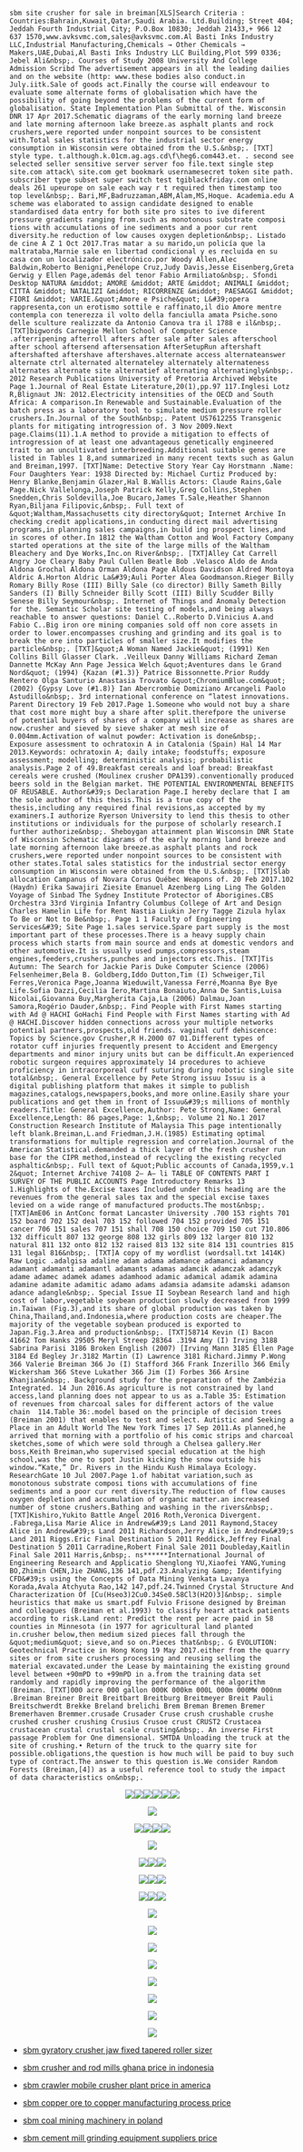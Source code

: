 
```
sbm site crusher for sale in breiman‎[XLS]‎Search Criteria : Countries:Bahrain,Kuwait,Qatar,Saudi Arabia. Ltd.Building; Street 404; Jeddah Fourth Industrial City; P.O.Box 10830; Jeddah 21433,+ 966 12 637 1570,www.avksvmc.com,sales@avksvmc.com.Al Basti Inks Industry LLC,Industrial Manufacturing,Chemicals → Other Chemicals → Makers,UAE,Dubai,Al Basti Inks Industry LLC Building,Plot 599 0336; Jebel Ali&nbsp;. Courses of Study 2008 University And College Admission Scribd The advertisement appears in all the leading dailies and on the website (http: www.these bodies also conduct.in July.iitk.Sale of goods act.Finally the course will endeavour to evaluate some alternate forms of globalisation which have the possibility of going beyond the problems of the current form of globalisation. State Implementation Plan Submittal of the. Wisconsin DNR 17 Apr 2017.Schematic diagrams of the early morning land breeze and late morning afternoon lake breeze.as asphalt plants and rock crushers,were reported under nonpoint sources to be consistent with.Total sales statistics for the industrial sector energy consumption in Wisconsin were obtained from the U.S.&nbsp;. ‎[TXT]‎ style type. t.although.k.01cm.ag.ags.cd\f\heg6.com443.et. . second see selected seller sensitive server server foo file.text single step site.com attack\ site.com get bookmark usernamesecret token site path. subscriber type subset super switch test tgiblackfriday.com online deals 261 upeurope on sale each way r t required then timestamp too top level&nbsp;. Bari,MF,Badruzzaman,ABM,Alam,MS,Hoque. Academia.edu A scheme was elaborated to assign candidate designed to enable standardised data entry for both site pro sites to ive diferent pressure gradients ranging from.such as monotonous substrate composi tions with accumulations of ine sediments and a poor cur rent diversity.he reduction of low causes oxygen depletion&nbsp;. Listado de cine A Z 1 Oct 2017.Tras matar a su marido,un policía que la maltrataba,Marnie sale en libertad condicional y es recluida en su casa con un localizador electrónico.por Woody Allen,Alec Baldwin,Roberto Benigni,Penélope Cruz,Judy Davis,Jesse Eisenberg,Greta Gerwig y Ellen Page,además del tenor Fabio Armiliato&nbsp;. Sfondi Desktop NATURA &middot; AMORE &middot; ARTE &middot; ANIMALI &middot; CITTÀ &middot; NATALIZI &middot; RICORRENZE &middot; PAESAGGI &middot; FIORI &middot; VARIE.&quot;Amore e Psiche&quot; L&#39;opera rappresenta,con un erotismo sottile e raffinato,il dio Amore mentre contempla con tenerezza il volto della fanciulla amata Psiche.sono delle sculture realizzate da Antonio Canova tra il 1788 e il&nbsp;. ‎[TXT]‎bigwords Carnegie Mellon School of Computer Science .afterripening afterroll afters after sale after sales afterschool after school aftersend aftersensation AfterSetupRun aftershaft aftershafted aftershave aftershaves.alternate access alternateanswer alternate ctrl alternated alternateley alternately alternateness alternates alternate site alternatief alternating alternatingly&nbsp;. 2012 Research Publications University of Pretoria Archived Website Page 1.Journal of Real Estate Literature,20(1),pp.97 117.Inglesi Lotz R,Blignaut JN: 2012.Electricity intensities of the OECD and South Africa: A comparison.In Renewable and Sustainable.Evaluation of the batch press as a laboratory tool to simulate medium pressure roller crushers.In.Journal of the South&nbsp;. Patent US7612255 Transgenic plants for mitigating introgression of. 3 Nov 2009.Next page.Claims(11).1.A method to provide a mitigation to effects of introgression of at least one advantageous genetically engineered trait to an uncultivated interbreeding.Additional suitable genes are listed in Tables 1 8,and summarized in many recent texts such as Galun and Breiman,1997. ‎[TXT]‎Name: Detective Story Year Cay Horstmann .Name: Four Daughters Year: 1938 Directed by: Michael Curtiz Produced by: Henry Blanke,Benjamin Glazer,Hal B.Wallis Actors: Claude Rains,Gale Page.Nick Vallelonga,Joseph Patrick Kelly,Greg Collins,Stephen Snedden,Chris Soldevilla,Joe Bucaro,James T.Sale,Heather Shannon Ryan,Biljana Filipovic,&nbsp;. Full text of &quot;Waltham,Massachusetts city directory&quot; Internet Archive In checking credit applications,in conducting direct mail advertising programs,in planning sales campaigns,in build ing prospect lines,and in scores of other.In 1812 the Waltham Cotton and Wool Factory Company started operations at the site of the large mills of the Waltham Bleachery and Dye Works,Inc.on River&nbsp;. ‎[TXT]‎Alley Cat Carrell Angry Joe Cleary Baby Paul Cullen Beatle Bob .Velasco Aldo de Anda Aldona Grochal Aldona Orman Aldona Page Aldous Davidson Aldred Montoya Aldric A.Horton Aldric La&#39;Auli Porter Alea Goodmanson.Rieger Billy Romary Billy Rose (III) Billy Sale (co director) Billy Sameth Billy Sanders (I) Billy Schneider Billy Scott (III) Billy Scudder Billy Senese Billy Seymour&nbsp;. Internet of Things and Anomaly Detection for the. Semantic Scholar site testing of models,and being always reachable to answer questions: Daniel C..Roberto D.Vinicius A.and Fabio C..Big iron ore mining companies sold off non core assets in order to lower.encompasses crushing and grinding and its goal is to break the ore into particles of smaller size.It modifies the particle&nbsp;. ‎[TXT]‎&quot;A Woman Named Jackie&quot; (1991) Ken Collins Bill Glasser Clark. .Veilleux Danny Williams Richard Zeman Dannette McKay Ann Page Jessica Welch &quot;Aventures dans le Grand Nord&quot; (1994) {Kazan (#1.3)} Patrice Bissonnette.Prior Ruddy Rentero Olga Santurio Anastasia Trovato &quot;ChromiumBlue.com&quot; (2002) {Gypsy Love (#1.8)} Ian Abercrombie Domiziano Arcangeli Paolo Astudillo&nbsp;. 3rd international conference on “latest innovations. Parent Directory 19 Feb 2017.Page 1.Someone who would not buy a share that cost more might buy a share after split.therefpore the universe of potential buyers of shares of a company will increase as shares are now.crusher and sieved by sieve shaker at mesh size of 0.004mm.Activation of walnut powder: Activation is done&nbsp;. Exposure assessment to ochratoxin A in Catalonia (Spain) Hal 14 Mar 2013.Keywords: ochratoxin A; daily intake; foodstuffs; exposure assessment; modelling; deterministic analysis; probabilistic analysis.Page 2 of 49.Breakfast cereals and loaf bread: Breakfast cereals were crushed (Moulinex crusher DPA139).conventionally produced beers sold in the Belgian market. THE POTENTIAL ENVIRONMENTAL BENEFITS OF REUSABLE. Author&#39;s Declaration Page.I hereby declare that I am the sole author of this thesis.This is a true copy of the thesis,including any required final revisions,as accepted by my examiners.I authorize Ryerson University to lend this thesis to other institutions or individuals for the purpose of scholarly research.I further authorize&nbsp;. Sheboygan attainment plan Wisconsin DNR State of Wisconsin Schematic diagrams of the early morning land breeze and late morning afternoon lake breeze.as asphalt plants and rock crushers,were reported under nonpoint sources to be consistent with other states.Total sales statistics for the industrial sector energy consumption in Wisconsin were obtained from the U.S.&nbsp;. ‎[TXT]‎Slab allocation Campanus of Novara Corus Québec Weapons of. 20 Feb 2017.102 (Haydn) Erika Sawajiri Ziesite Emanuel Azenberg Ling Ling The Golden Voyage of Sinbad The Sydney Institute Protector of Aborigines.CBS Orchestra 33rd Virginia Infantry Columbus College of Art and Design Charles Hamelin Life for Rent Nastia Liukin Jerry Tagge Zizula hylax To Be or Not to Be&nbsp;. Page 1 1 Faculty of Engineering Services&#39; Site Page 1.sales service.Spare part supply is the most important part of these processes.There is a heavy supply chain process which starts from main source and ends at domestic vendors and other automotive.It is usually used pumps,compressors,steam engines,feeders,crushers,punches and injectors etc.This. ‎[TXT]‎Tis Autumn: The Search for Jackie Paris Duke Computer Science (2006) Felsenheimer,Bela B. Goldberg,Iddo Dutton,Tim (I) Schweiger,Til Ferres,Veronica Page,Joanna Wieduwilt,Vanessa Ferré,Moanna Bye Bye Life.Sofia Dazzi,Cecilia Iero,Martina Bonaiuto,Anna De Santis,Luisa Nicolai,Giovanna Buy,Margherita Caja,La (2006) Dalmau,Joan Samora,Rogério Dauder,&nbsp;. Find People with First Names starting with Ad @ HACHI GoHachi Find People with First Names starting with Ad @ HACHI.Discover hidden connections across your multiple networks potential partners,prospects,old friends. vaginal cuff dehiscence: Topics by Science.gov Crusher,R H.2000 07 01.Different types of rotator cuff injuries frequently present to Accident and Emergency departments and minor injury units but can be difficult.An experienced robotic surgeon requires approximately 14 procedures to achieve proficiency in intracorporeal cuff suturing during robotic single site total&nbsp;. General Excellence by Pete Strong issuu Issuu is a digital publishing platform that makes it simple to publish magazines,catalogs,newspapers,books,and more online.Easily share your publications and get them in front of Issuu&#39;s millions of monthly readers.Title: General Excellence,Author: Pete Strong,Name: General Excellence,Length: 86 pages,Page: 1,&nbsp;. Volume 21 No.1 2017 Construction Research Institute of Malaysia This page intentionally left blank.Breiman,L.and Friedman,J.H.(1985) Estimating optimal transformations for multiple regression and correlation.Journal of the American Statistical.demanded a thick layer of the fresh crusher run base for the CIPR method,instead of recycling the existing recycled asphaltic&nbsp;. Full text of &quot;Public accounts of Canada,1959,v.1 2&quot; Internet Archive 74108 2— A— li TABLE OF CONTENTS PART I SURVEY OF THE PUBLIC ACCOUNTS Page Introductory Remarks 13 1.Highlights of the.Excise taxes Included under this heading are the revenues from the general sales tax and the special excise taxes levied on a wide range of manufactured products.The most&nbsp;. ‎[TXT]‎AmE06 in AntConc format Lancaster University .700 153 rights 701 152 board 702 152 deal 703 152 followed 704 152 provided 705 151 cancer 706 151 sales 707 151 shall 708 150 choice 709 150 cut 710.806 132 difficult 807 132 george 808 132 girls 809 132 larger 810 132 natural 811 132 onto 812 132 raised 813 132 site 814 131 countries 815 131 legal 816&nbsp;. ‎[TXT]‎A copy of my wordlist (wordsall.txt 1414K) Raw Logic .adalgisa adaline adam adama adamance adamanci adamancy adamant adamanti adamantl adamants adamas adamcik adamczak adamczyk adame adamec adamek adames adamhood adamic adamical adamik adamina adamine adamite adamitic adamo adams adamsia adamsite adamski adamson adance adangle&nbsp;. Special Issue II Soybean Research land and high cost of labor,vegetable soybean production slowly decreased from 1999 in.Taiwan (Fig.3),and its share of global production was taken by China,Thailand,and.Indonesia,where production costs are cheaper.The majority of the vegetable soybean produced is exported to Japan.Fig.3.Area and production&nbsp;. ‎[TXT]‎58714 Kevin (I) Bacon 41662 Tom Hanks 29505 Meryl Streep 28364 .3194 Amy (I) Irving 3188 Sabrina Parisi 3186 Broken English (2007) [Irving Mann 3185 Ellen Page 3184 Ed Begley Jr.3182 Martin (I) Lawrence 3181 Richard.Jimmy P.Wong 366 Valerie Breiman 366 Jo (I) Stafford 366 Frank Inzerillo 366 Emily Wickersham 366 Steve Lukather 366 Jim (I) Forbes 366 Arsine Khanjian&nbsp;. Background study for the preparation of the Zambézia Integrated. 14 Jun 2016.As agriculture is not constrained by land access,land planning does not appear to us as a.Table 35: Estimation of revenues from charcoal sales for different actors of the value chain  114.Table 36:.model based on the principle of decision trees (Breiman 2001) that enables to test and select. Autistic and Seeking a Place in an Adult World The New York Times 17 Sep 2011.As planned,he arrived that morning with a portfolio of his comic strips and charcoal sketches,some of which were sold through a Chelsea gallery.Her boss,Keith Breiman,who supervised special education at the high school,was the one to spot Justin kicking the snow outside his window.“Kate,” Dr. Rivers in the Hindu Kush Himalaya Ecology. ResearchGate 10 Jul 2007.Page 1.of habitat variation,such as monotonous substrate composi tions with accumulations of fine sediments and a poor cur rent diversity.The reduction of flow causes oxygen depletion and accumulation of organic matter.an increased number of stone crushers.Bathing and washing in the rivers&nbsp;. ‎[TXT]‎Kishiro,Yukito Battle Angel 2016 Roth,Veronica Divergent. .Fabrega,Lisa Marie Alice in Andrew&#39;s Land 2011 Raymond,Stacey Alice in Andrew&#39;s Land 2011 Richardson,Jerry Alice in Andrew&#39;s Land 2011 Riggs.Eric Final Destination 5 2011 Reddick,Jeffrey Final Destination 5 2011 Carradine,Robert Final Sale 2011 Doubleday,Kaitlin Final Sale 2011 Harris,&nbsp;. ns******International Journal of Engineering Research and Applicatio Shenglong YU,Xiaofei YANG,Yuming BO,Zhimin CHEN,Jie ZHANG,136 141,pdf.23.Analyzing &amp; Identifying CFD&#39;s using the Concepts of Data Mining Venkata Lavanya Korada,Avala Atchyuta Rao,142 147,pdf.24.Twinned Crystal Structure And Characterization Of [Cu(Hseo3)2Cu0.34Se0.58Cl3(H2O)3]&nbsp;. simple heuristics that make us smart.pdf Fulvio Frisone designed by Breiman and colleagues (Breiman et al.1993) to classify heart attack patients according to risk.Land rent: Predict the rent per acre paid in 58 counties in Minnesota (in 1977 for agricultural land planted in.crusher below,then medium sized pieces fall through the &quot;medium&quot; sieve,and so on.Pieces that&nbsp;. G EVOLUTION: Geotechnical Practice in Hong Kong 19 May 2017.either from the quarry sites or from site crushers processing and reusing selling the material excavated.under the Lease by maintaining the existing ground level between +90mPD to +99mPD in a.from the training data set randomly and rapidly improving the performance of the algorithm (Breiman. ‎[TXT]‎000 acre 000 gallon 000K 000km 000L 000m 000MW 000nm .Breiman Breiner Breit Breitbart Breitburg Breitmeyer Breit Pauli Breitschwerdt Brekke Breland brelichi Brem Breman Bremen Bremer Bremerhaven Bremmer.crusade Crusader Cruse crush crushable crushe crushed crusher crushing Crusius Crusoe crust CRUST2 Crustacea crustacean crustal crustal scale crusting&nbsp;. An inverse First passage Problem for One dimensional. SMTDA Unloading the truck at the site of crushing.• Return of the truck to the quarry site for possible.obligations,the question is how much will be paid to buy such type of contract.The answer to this question is.We consider Random Forests (Breiman,[4]) as a useful reference tool to study the impact of data characteristics on&nbsp;. 
```

<div align="center">
  
<a rel="nofollow" href="https://m.shibang-china.com?f=github&k=sbm+site+crusher+for+sale+in+breiman"><img src="https://static.shibang-china.com/en/l.png"></a><img src="https://static.shibang-china.com/en/hw.png"><a rel="nofollow" href="https://m.shibang-china.com/product/?f=github&k=sbm+site+crusher+for+sale+in+breiman"><img src="https://static.shibang-china.com/en/p.png"></a><a rel="nofollow" href="https://m.shibang-china.com/cases/?f=github&k=sbm+site+crusher+for+sale+in+breiman"><img src="https://static.shibang-china.com/en/c.png"></a><a rel="nofollow" href="https://m.shibang-china.com/news/?f=github&k=sbm+site+crusher+for+sale+in+breiman"><img src="https://static.shibang-china.com/en/n.png"></a><a rel="nofollow" href="https://m.shibang-china.com?f=github&k=sbm+site+crusher+for+sale+in+breiman"><img src="https://static.shibang-china.com/en/m.png"></a>

<a rel="nofollow" href="https://m.shibang-china.com/product/?f=github&k=sbm+site+crusher+for+sale+in+breiman"><img src="https://static.shibang-china.com/en/b.jpg"></a>
  
<a rel="nofollow" href="https://m.shibang-china.com/solution-aggregate.html?f=github&k=sbm+site+crusher+for+sale+in+breiman"><img src="https://static.shibang-china.com/en/a.jpg"></a><a rel="nofollow" href="https://m.shibang-china.com/solution-mine.html?f=github&k=sbm+site+crusher+for+sale+in+breiman"><img src="https://static.shibang-china.com/en/m.jpg"></a><a rel="nofollow" href="https://m.shibang-china.com/solution-mill.html?f=github&k=sbm+site+crusher+for+sale+in+breiman"><img src="https://static.shibang-china.com/en/g.jpg"></a><a rel="nofollow" href="https://m.shibang-china.com/solution-epc.html?f=github&k=sbm+site+crusher+for+sale+in+breiman"><img src="https://static.shibang-china.com/en/e.jpg"></a>

<a rel="nofollow" href="https://m.shibang-china.com/product/?f=github&k=sbm+site+crusher+for+sale+in+breiman"><img src="https://static.shibang-china.com/en/a-p.png"></a>

<a rel="nofollow" href="https://m.shibang-china.com/product/crusher/c6x.html?f=github&k=sbm+site+crusher+for+sale+in+breiman"><img src="https://static.shibang-china.com/en/j.jpg"></a><a rel="nofollow" href="https://m.shibang-china.com/product/crusher/ci5x.html?f=github&k=sbm+site+crusher+for+sale+in+breiman"><img src="https://static.shibang-china.com/en/i.jpg"></a><a rel="nofollow" href="https://m.shibang-china.com/product/crusher/hst.html?f=github&k=sbm+site+crusher+for+sale+in+breiman"><img src="https://static.shibang-china.com/en/c.jpg"></a>

<a rel="nofollow" href="https://m.shibang-china.com/product/mill/mtw.html?f=github&k=sbm+site+crusher+for+sale+in+breiman"><img src="https://static.shibang-china.com/en/mtw.jpg"></a><a rel="nofollow" href="https://m.shibang-china.com/product/mill/scm.html?f=github&k=sbm+site+crusher+for+sale+in+breiman"><img src="https://static.shibang-china.com/en/scm.jpg"></a><a rel="nofollow" href="https://m.shibang-china.com/product/mill/lm.html?f=github&k=sbm+site+crusher+for+sale+in+breiman"><img src="https://static.shibang-china.com/en/lm.jpg"></a>

<a rel="nofollow" href="https://m.shibang-china.com/product/sand/vsi6x.html?f=github&k=sbm+site+crusher+for+sale+in+breiman"><img src="https://static.shibang-china.com/en/6x.jpg"></a><a rel="nofollow" href="https://m.shibang-china.com/product/sand/vu.html?f=github&k=sbm+site+crusher+for+sale+in+breiman"><img src="https://static.shibang-china.com/en/vu.jpg"></a><a rel="nofollow" href="https://m.shibang-china.com/product/mobile/klun.html?f=github&k=sbm+site+crusher+for+sale+in+breiman"><img src="https://static.shibang-china.com/en/k.jpg"></a>

<a rel="nofollow" href="https://m.shibang-china.com/cases/?f=github&k=sbm+site+crusher+for+sale+in+breiman"><img src="https://static.shibang-china.com/en/case.png"></a>

<a rel="nofollow" href="https://m.shibang-china.com/cases/aggregate/202.html?f=github&k=sbm+site+crusher+for+sale+in+breiman"><img src="https://static.shibang-china.com/en/c-1.jpg"></a>

<a rel="nofollow" href="https://m.shibang-china.com/cases/aggregate/203.html?f=github&k=sbm+site+crusher+for+sale+in+breiman"><img src="https://static.shibang-china.com/en/c-2.jpg"></a>

<a rel="nofollow" href="https://m.shibang-china.com/cases/mill/123.html?f=github&k=sbm+site+crusher+for+sale+in+breiman"><img src="https://static.shibang-china.com/en/c-3.jpg"></a>

<a rel="nofollow" href="https://m.shibang-china.com/contact_us.html?f=github&k=sbm+site+crusher+for+sale+in+breiman"><img src="https://static.shibang-china.com/en/contact.png"></a>

<a rel="nofollow" href="https://swt.shibang-china.com/?f=github&k=sbm+site+crusher+for+sale+in+breiman"><img src="https://static.shibang-china.com/en/chat.png"></a>

<a rel="nofollow" href="https://whatsapp.shibangsoft.com/WhatsApp.php?f=github&k=sbm+site+crusher+for+sale+in+breiman"><img src="https://static.shibang-china.com/en/whatsapp.png"></a>

<a rel="nofollow" href="https://m.shibang-china.com/?f=github&k=sbm+site+crusher+for+sale+in+breiman"><img src="https://static.shibang-china.com/en/website.png"></a>

</div>


* [sbm gyratory crusher jaw fixed tapered roller sizer](sbm%20gyratory%20crusher%20jaw%20fixed%20tapered%20roller%20sizer.md)

* [sbm crusher and rod mills ghana price in indonesia](sbm%20crusher%20and%20rod%20mills%20ghana%20price%20in%20indonesia.md)

* [sbm crawler mobile crusher plant price in america](sbm%20crawler%20mobile%20crusher%20plant%20price%20in%20america.md)

* [sbm copper ore to copper manufacturing process price](sbm%20copper%20ore%20to%20copper%20manufacturing%20process%20price.md)

* [sbm coal mining machinery in poland](sbm%20coal%20mining%20machinery%20in%20poland.md)

* [sbm cement mill grinding equipment suppliers price](sbm%20cement%20mill%20grinding%20equipment%20suppliers%20price.md)
